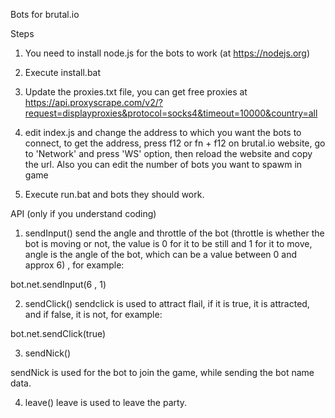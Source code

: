 Bots for brutal.io

Steps

1. You need to install node.js for the bots to work (at https://nodejs.org)

2. Execute install.bat

3. Update the proxies.txt file, you can get free proxies at https://api.proxyscrape.com/v2/?request=displayproxies&protocol=socks4&timeout=10000&country=all

4. edit index.js and change the address to which you want the bots to connect, to get the address, press f12 or fn + f12 on brutal.io website, go to 'Network' and press 'WS' option, then reload the website and copy the url. Also you can edit the number of bots you want to spawm in game

5. Execute run.bat and bots they should work.

API (only if you understand coding)

1. sendInput()
 send the angle and throttle of the bot (throttle is whether the bot is moving or not, the value is 0 for it to be still and 1 for it to move, angle is the angle of the bot, which can be a value between 0 and approx 6) , for example:

bot.net.sendInput(6 , 1)

2. sendClick()
sendclick is used to attract flail, if it is true, it is attracted, and if false, it is not, for example:

bot.net.sendClick(true)

3. sendNick()

sendNick is used for the bot to join the game, while sending the bot name data.

4. leave()
leave is used to leave the party.


